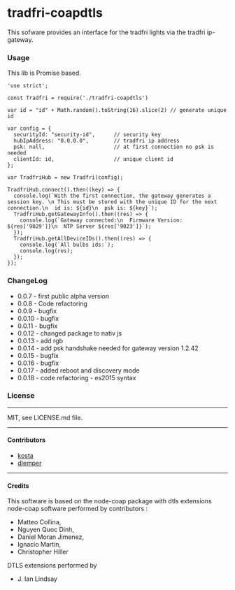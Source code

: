 tradfri-coapdtls
=======================

This sofware provides an interface for the tradfri lights via the tradfri ip-gateway.

### Usage

This lib is Promise based.

```
'use strict';

const Tradfri = require('./tradfri-coapdtls')

var id = "id" + Math.random().toString(16).slice(2) // generate unique id

var config = {
  securityId: "security-id",      // security key
  hubIpAddress: "0.0.0.0",        // tradfri ip address
  psk: null,                      // at first connection no psk is needed
  clientId: id,                   // unique client id
};

var TradfriHub = new Tradfri(config);

TradfriHub.connect().then((key) => {
  console.log(`With the first connection, the gateway generates a session key. \n This must be stored with the unique ID for the next connection.\n  id is: ${id}\n  psk is: ${key}`);
  TradfriHub.getGatewayInfo().then((res) => {
    console.log(`Gateway connected:\n  Firmware Version: ${res['9029']}\n  NTP Server ${res['9023']}`);
  });
  TradfriHub.getAllDeviceIDs().then((res) => {
    console.log(`All bulbs ids:`);
    console.log(res);
  });
});

```

### ChangeLog
* 0.0.7 - first public alpha version
* 0.0.8 - Code refactoring
* 0.0.9 - bugfix
* 0.0.10 - bugfix
* 0.0.11 - bugfix
* 0.0.12 - changed package to nativ js
* 0.0.13 - add rgb
* 0.0.14 - add psk handshake needed for gateway version 1.2.42
* 0.0.15 - bugfix
* 0.0.16 - bugfix
* 0.0.17 - added reboot and discovery mode
* 0.0.18 - code refactoring - es2015 syntax

### License
----------------------------
MIT, see LICENSE.md file.

----------------------------
#### Contributors

* [kosta](https://github.com/treban)
* [dlemper](https://github.com/dlemper)

----------------------------
#### Credits

This software is based on the node-coap package with dtls extensions
node-coap software performed by contributors :
* Matteo Collina,
* Nguyen Quoc Dinh,
* Daniel Moran Jimenez,
* Ignacio Martín,
* Christopher Hiller

DTLS extensions performed by
* J. Ian Lindsay
